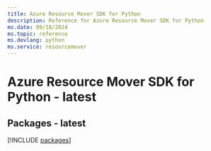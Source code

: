```yaml
---
title: Azure Resource Mover SDK for Python
description: Reference for Azure Resource Mover SDK for Python
ms.date: 09/18/2024
ms.topic: reference
ms.devlang: python
ms.service: resourcemover
---
```

# Azure Resource Mover SDK for Python - latest
## Packages - latest
[!INCLUDE [packages](resource-mover-index.md)]